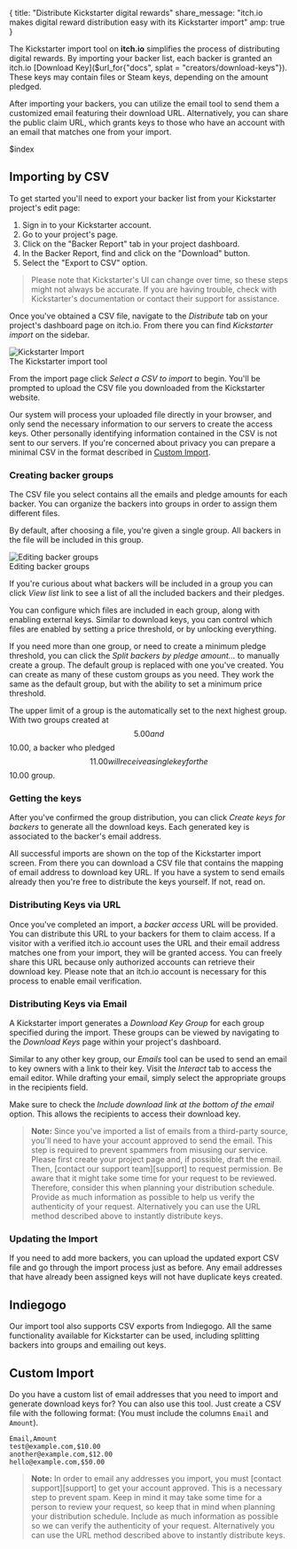{
  title: "Distribute Kickstarter digital rewards"
  share_message: "itch.io makes digital reward distribution easy with its Kickstarter import"
  amp: true
}

The Kickstarter import tool on **itch.io** simplifies the process of
distributing digital rewards. By importing your backer list, each backer is
granted an itch.io [Download Key]($url_for{"docs", splat =
"creators/download-keys"}). These keys may contain files or Steam keys,
depending on the amount pledged.

After importing your backers, you can utilize the email tool to send them a
customized email featuring their download URL. Alternatively, you can share the
public claim URL, which grants keys to those who have an account with an email
that matches one from your import.

$index

## Importing by CSV

To get started you'll need to export your backer list from your Kickstarter
project's edit page:

1. Sign in to your Kickstarter account.
2. Go to your project's page.
3. Click on the "Backer Report" tab in your project dashboard.
4. In the Backer Report, find and click on the "Download" button.
5. Select the "Export to CSV" option.

> Please note that Kickstarter's UI can change over time, so these steps might
> not always be accurate. If you are having trouble, check with Kickstarter's
> documentation or contact their support for assistance.

Once you've obtained a CSV file, navigate to the *Distribute* tab on your
project's dashboard page on itch.io. From there you can find *Kickstarter
import* on the sidebar.

<div class="image_caption_wrapper">
<img class="image_holder" src="/static/images/docs/kickstarter-import.png" alt="Kickstarter Import" />
<div class="image_caption">The Kickstarter import tool</div>
</div>

From the import page click *Select a CSV to import* to begin. You'll be
prompted to upload the CSV file you downloaded from the Kickstarter website.

Our system will process your uploaded file directly in your browser, and only
send the necessary information to our servers to create the access keys. Other
personally identifying information contained in the CSV is not sent to our
servers. If you're concerned about privacy you can prepare a minimal CSV in the
format described in [Custom Import](#custom-import).

### Creating backer groups

The CSV file you select contains all the emails and pledge amounts for each
backer. You can organize the backers into groups in order to assign them
different files.

By default, after choosing a file, you're given a single group. All backers in
the file will be included in this group.

<div class="image_caption_wrapper">
<img class="image_holder" src="/static/images/docs/kickstarter-backer-groups.png" alt="Editing backer groups" />
<div class="image_caption">Editing backer groups</div>
</div>

If you're curious about what backers will be included in a group you can click
*View list* link to see a list of all the included backers and their pledges.

You can configure which files are included in each group, along with enabling
external keys. Similar to download keys, you can control which files are
enabled by setting a price threshold, or by unlocking everything.

If you need more than one group, or need to create a minimum pledge threshold,
you can click the *Split backers by pledge amount...* to manually create a
group. The default group is replaced with one you've created. You can create as
many of these custom groups as you need. They work the same as the default
group, but with the ability to set a minimum price threshold.

The upper limit of a group is the automatically set to the next highest group.
With two groups created at $$5.00 and $$10.00, a backer who pledged $$11.00 will
receive a single key for the $$10.00 group.

### Getting the keys

After you've confirmed the group distribution, you can click *Create keys for
backers* to generate all the download keys. Each generated key is associated to
the backer's email address.

All successful imports are shown on the top of the Kickstarter import screen.
From there you can download a CSV file that contains the mapping of email
address to download key URL. If you have a system to send emails already then
you're free to distribute the keys yourself. If not, read on.

### Distributing Keys via URL

Once you've completed an import, a *backer access* URL will be provided. You
can distribute this URL to your backers for them to claim access. If a visitor
with a verified itch.io account uses the URL and their email address matches
one from your import, they will be granted access. You can freely share this
URL because only authorized accounts can retrieve their download key. Please
note that an itch.io account is necessary for this process to enable email
verification.

### Distributing Keys via Email

A Kickstarter import generates a *Download Key Group* for each group specified
during the import. These groups can be viewed by navigating to the *Download
Keys* page within your project's dashboard.

Similar to any other key group, our *Emails* tool can be used to send an email
to key owners with a link to their key. Visit the *Interact* tab to access the
email editor. While drafting your email, simply select the appropriate groups
in the recipients field.

Make sure to check the *Include download link at the bottom of the email*
option. This allows the recipients to access their download key.

> **Note:** Since you've imported a list of emails from a third-party source,
> you'll need to have your account approved to send the email. This step is
> required to prevent spammers from misusing our service. Please first create
> your project page and, if possible, draft the email. Then, [contact our
> support team][support] to request permission. Be aware that it might take
> some time for your request to be reviewed. Therefore, consider this when
> planning your distribution schedule. Provide as much information as possible
> to help us verify the authenticity of your request. Alternatively you can use
> the URL method described above to instantly distribute keys.

### Updating the Import

If you need to add more backers, you can upload the updated export CSV file and
go through the import process just as before. Any email addresses that have
already been assigned keys will not have duplicate keys created.

## Indiegogo

Our import tool also supports CSV exports from Indiegogo. All the same
functionality available for Kickstarter can be used, including splitting
backers into groups and emailing out keys.

## Custom Import

Do you have a custom list of email addresses that you need to import and
generate download keys for? You can also use this tool. Just create a CSV file
with the following format: (You must include the columns `Email` and `Amount`).

    Email,Amount
    test@example.com,$10.00
    another@example.com,$12.00
    hello@example.com,$50.00

> **Note:** In order to email any addresses you import, you must [contact
> support][support] to get your account approved. This is a necessary step to
> prevent spam. Keep in mind it may take some time for a person to review your
> request, so keep that in mind when planning your distribution schedule.
> Include as much information as possible so we can verify the authenticity of
> your request. Alternatively you can use the URL method described above to
> instantly distribute keys.


